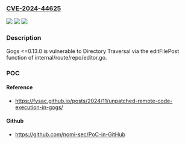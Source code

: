 ### [CVE-2024-44625](https://cve.mitre.org/cgi-bin/cvename.cgi?name=CVE-2024-44625)
![](https://img.shields.io/static/v1?label=Product&message=n%2Fa&color=blue)
![](https://img.shields.io/static/v1?label=Version&message=n%2Fa&color=blue)
![](https://img.shields.io/static/v1?label=Vulnerability&message=n%2Fa&color=brighgreen)

### Description

Gogs <=0.13.0 is vulnerable to Directory Traversal via the editFilePost function of internal/route/repo/editor.go.

### POC

#### Reference
- https://fysac.github.io/posts/2024/11/unpatched-remote-code-execution-in-gogs/

#### Github
- https://github.com/nomi-sec/PoC-in-GitHub

